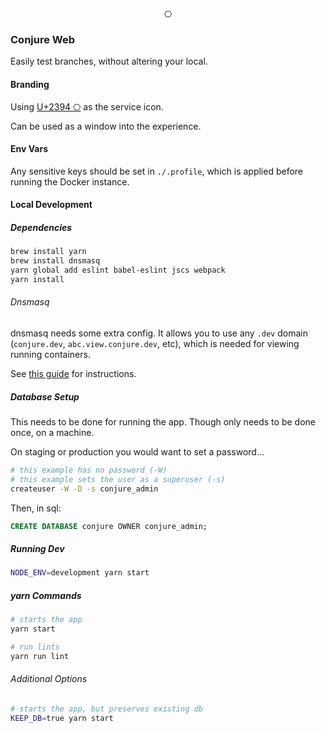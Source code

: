 <p align="center">
  <kbd>⎔</kbd>
</p>

### Conjure Web

Easily test branches, without altering your local.

#### Branding

Using [U+2394 ⎔](https://unicode-table.com/en/#2394) as the service icon.

Can be used as a window into the experience.

#### Env Vars

Any sensitive keys should be set in `./.profile`, which is applied before running the Docker instance.

#### Local Development

##### Dependencies

```bash
brew install yarn
brew install dnsmasq
yarn global add eslint babel-eslint jscs webpack
yarn install
```

###### Dnsmasq

dnsmasq needs some extra config. It allows you to use any `.dev` domain (`conjure.dev`, `abc.view.conjure.dev`, etc), which is needed for viewing running containers.

See [this guide](https://passingcuriosity.com/2013/dnsmasq-dev-osx/) for instructions.

##### Database Setup

This needs to be done for running the app. Though only needs to be done once, on a machine.

On staging or production you would want to set a password...

```bash
# this example has no password (-W)
# this example sets the user as a superuser (-s)
createuser -W -D -s conjure_admin
```

Then, in sql:

```sql
CREATE DATABASE conjure OWNER conjure_admin;
```

##### Running Dev

```bash
NODE_ENV=development yarn start
```

##### yarn Commands

```bash
# starts the app
yarn start

# run lints
yarn run lint
```

###### Additional Options

```bash
# starts the app, but preserves existing db
KEEP_DB=true yarn start
```
